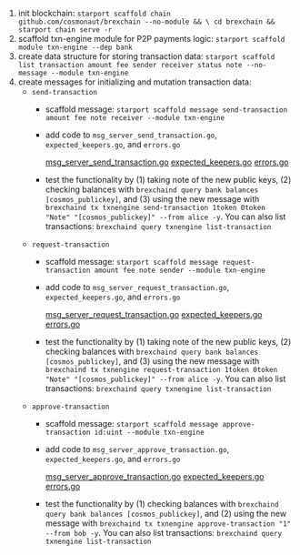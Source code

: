 1. init blockchain: `starport scaffold chain github.com/cosmonaut/brexchain --no-module && \
cd brexchain && starport chain serve -r`
2. scaffold txn-engine module for P2P payments logic: `starport scaffold module txn-engine --dep bank`
3. create data structure for storing transaction data: `starport scaffold list transaction amount fee sender receiver status note --no-message --module txn-engine`
4. create messages for initializing and mutation transaction data:
    - `send-transaction`
        - scaffold message: `starport scaffold message send-transaction amount fee note receiver --module txn-engine`
        - add code to `msg_server_send_transaction.go`, `expected_keepers.go`, and `errors.go`

          [msg_server_send_transaction.go](url)
          [expected_keepers.go](url)
          [errors.go](url)

        - test the functionality by 
           (1) taking note of the new public keys, 
           (2) checking balances with `brexchaind query bank balances [cosmos_publickey]`, and 
           (3) using the new message with `brexchaind tx txnengine send-transaction 1token 0token  "Note" "[cosmos_publickey]" --from alice -y`. 
               You can also list transactions: `brexchaind query txnengine list-transaction`
    - `request-transaction`
        - scaffold message: `starport scaffold message request-transaction amount fee note sender --module txn-engine`
        - add code to `msg_server_request_transaction.go`, `expected_keepers.go`, and `errors.go`

          [msg_server_request_transaction.go](url)
          [expected_keepers.go](url)
          [errors.go](url)

        - test the functionality by 
           (1) taking note of the new public keys, 
           (2) checking balances with `brexchaind query bank balances [cosmos_publickey]`, and 
           (3) using the new message with `brexchaind tx txnengine request-transaction 1token 0token  "Note" "[cosmos_publickey]" --from alice -y`. 
               You can also list transactions: `brexchaind query txnengine list-transaction`
    - `approve-transaction`
        - scaffold message: `starport scaffold message approve-transaction id:uint --module txn-engine`
        - add code to `msg_server_approve_transaction.go`, `expected_keepers.go`, and `errors.go`

          [msg_server_approve_transaction.go](url)
          [expected_keepers.go](url)
          [errors.go](url)

        - test the functionality by 
           (1) checking balances with `brexchaind query bank balances [cosmos_publickey]`, and 
           (2) using the new message with `brexchaind tx txnengine approve-transaction "1" --from bob -y`. 
               You can also list transactions: `brexchaind query txnengine list-transaction`

